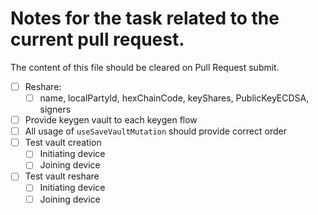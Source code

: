 # Notes for the task related to the current pull request.

The content of this file should be cleared on Pull Request submit.

- [ ] Reshare:
  - [ ] name, localPartyId, hexChainCode, keyShares, PublicKeyECDSA, signers
- [ ] Provide keygen vault to each keygen flow
- [ ] All usage of `useSaveVaultMutation` should provide correct order
- [ ] Test vault creation
  - [ ] Initiating device
  - [ ] Joining device
- [ ] Test vault reshare
  - [ ] Initiating device
  - [ ] Joining device
